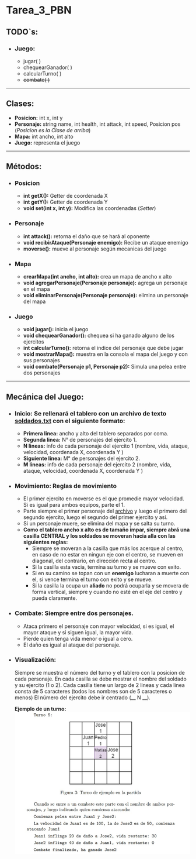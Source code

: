 # **Tarea_3_PBN**

## **TODO`s:**
- ### **Juego:**
    - jugar( )
    - chequearGanador( )
    - calcularTurno( )
    - ~~combate( )~~

---

## **Clases:**

- **Posicion:** int x, int y
- **Personaje:** string name, int health, int attack, int speed, Posicion pos (*Posicion es la Clase de arriba*)
- **Mapa:** int ancho, int alto
- **Juego:** representa el juego

---

## **Métodos:**

- ### **Posicion**

    - **int getX():** Getter de coordenada X
    - **int getY():** Getter de coordenada Y
    - **void set(int x, int y):** Modifica las coordenadas (*Setter*)

- ### **Personaje**

    - **int attack():** retorna el daño que se hará al oponente
    - **void recibirAtaque(Personaje enemigo):** Recibe un ataque enemigo
    - **moverse():** mueve al personaje según mecanicas del juego

- ### **Mapa**

    - **crearMapa(int ancho, int alto):** crea un mapa de ancho x alto
    - **void agregarPersonaje(Personaje personaje):** agrega un personaje en el mapa
    - **void eliminarPersonaje(Personaje personaje):** elimina un personaje del mapa

- ### **Juego**

    - **void jugar():** inicia el juego
    - **void chequearGanador():** chequea si ha ganado alguno de los ejercitos
    - **int calcularTurno():** retorna el indice del personaje que debe jugar
    - **void mostrarMapa():** muestra en la consola el mapa del juego y con sus personajes
    - **void combate(Personaje p1, Personaje p2):** Simula una pelea entre dos personajes

---

## **Mecánica del Juego:**

- ### **Inicio:** Se rellenará el tablero con un archivo de texto [soldados.txt](soldados.txt) con el siguiente formato:

    - **Primera linea:** ancho y alto del tablero separados por coma.
    - **Segunda linea:** N° de personajes del ejercito 1.
    - **N lineas:** info de cada personaje del ejercito 1 (nombre, vida, ataque, velocidad, coordenada X, coordenada Y )
    - **Siguiente linea:** M° de personajes del ejercito 2.
    - **M lineas:** info de cada personaje del ejercito 2 (nombre, vida, ataque, velocidad, coordenada X, coordenada Y )


- ### **Movimiento:** Reglas de movimiento

    - El primer ejercito en moverse es el que promedie mayor velocidad. Si es igual para ambos equipos, parte el 1.
    - Parte siempre el primer personaje del [archivo](soldados.txt) y luego el primero del segundo ejercito, luego el segundo del primer ejercito y así.
    - Si un personaje muere, se elimina del mapa y se salta su turno.
    - **Como el tablero ancho x alto es de tamaño impar, siempre abrá una casilla CENTRAL y los soldados se moveran hacia alla con las siguientes reglas:**
        - Siempre se moveran a la casilla que más los acerque al centro, en caso de no estar en ningun eje con el centro, se mueven en diagonal, del contrario, en dirección recta al centro.
        - Si la casilla esta vacia, termina su turno y se mueve con exito.
        - Si en su camino se topan con un **enemigo** lucharan a muerte con el, si vence termina el turno con exito y se mueve.
        - Si la casilla la ocupa un **aliado** no podrá ocuparla y se movera de forma vertical, siempre y cuando no esté en el eje del centro y pueda claramente.
    
- ### **Combate:** Siempre entre dos personajes.

    - Ataca primero el personaje con mayor velocidad, si es igual, el mayor ataque y si siguen igual, la mayor vida.
    - Pierde quien tenga vida menor o igual a cero.
    - El daño es igual al ataque del personaje.

- ### **Visualización:** 
    Siempre se muestra el número del turno y el tablero con la posicion de cada personaje. En cada casilla se debe mostrar el nombre del soldado y su ejercito (1 o 2). Cada casilla tiene un largo de 2 lineas y cada linea consta de 5 caracteres (todos los nombres son de 5 caracteres o menos) El número del ejercito debe ir centrado (__ N __).

    **Ejemplo de un turno:**
    ![](Ejemplo.jpg)